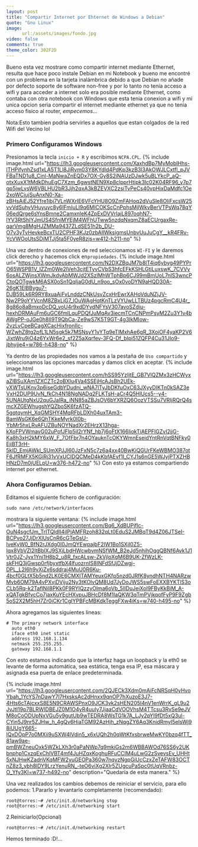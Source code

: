 ```yaml
---
layout: post
title: "Compartir Internet por Ehternet de Windows a Debian"
quote: "Gnu Linux"
image:
      url:/assets/images/fondo.jpg
video: false
comments: true
theme_color: 302F2D
---
```


Bueno esta vez mostrare como compartir internet mediante Ethernet, resulta que hace poco instale  Debian en mi Notebook y bueno  me encontré con un problema en la tarjeta inalámbrica debido a que Debian no añade por defecto soporte de software non-free y por lo tanto no tenía acceso a wifi y para acceder a internet solo era posible mediante Ethernet, como contaba con otra notebook con Windows que esta tenia conexion a wifi y mi unica opcion seria compartir el internet mediante ethernet ya que no tenia acceso fisico al router, _empecemos_...

Nota:Esto tambien podria servirles a aquellos que estan colgados de la red Wifi del Vecino lol

### Primero Configuramos Windows

Presionamos la tecla `inicio + R` y escribimos `NCPA.CPL`.
{% include image.html url="https://lh3.googleusercontent.com/XaxhdBp7MyMobIHhs-lTHPifynhZsd1xLA5T1Ll8JiRvm03Y8KYdId4PdKp3kzB3l3AkOWJLCxtfl_pJVFBaTND1u8_Cinl-MaNwaZnEQDx7OX-Gy8S2iNAUzDJwk5uBLYkcP_aQ-otxXuxX1tMdkDhuEgC7Xzm_6gwstNEN9Xp8clpprHtipk3Ic02K04RF96_y7p7gp5jwLvsW6VBLHU2bR3Jjh2qxA3kBZEVXC2zsiTvPeCs40vpHixDaMdfc1Oe2xoWCiujSuAnxN0-Xa-zBHsAiEJ52Yfre1ibj7VLnWXrIE6VFcYHU8O9ZmFAHoq2dVuSle8OliFxcsW25vvVdSuhyVHuyuyc8y6IFmIuLI9q6MICOKScCnPphsMjlWkvBerVTPsWq78qY06edQrge6sYnsBmne2CamxnleK4ZpExDVVrIajL897oqhN7-lYV3RtShIYJmUS4SfniMYEjM4WFhUTww5nzdqNxqmZ8aECUrgaxRe-qarVmg8MgHJZMMa9437ZLdSE51h2b_DU-O7v3yTvHevkeBcxTU2CPHF3KJz0zbAIlWksigmsUnbvUuJuCgY__kR4FRv-YcVWOoUtsSDiMTJj5ta5F0yeR8zjs=w412-h211-no" %}

Una vez dentro de conexiones de red seleccionamos `WI-FI` y le daremos click derecho y hacemos click en`propiedades`.
{% include image.html url="https://lh3.googleusercontent.com/N2DXZBqJM7b8lT4iq6ybyg49PYPrO65WSPB1V_IZZm0We2lVeh3cjtETyvCVbS3hfcEFkKSHLGtiLuxswK_7CVVy6osALZWjnsXWmJkdyAbMWJd2XSzlMhWTphBp6CJ99mBmUoL7nlS3wncPCtoQOTgwkM6ASX0oSn1QqIjaG0dU_n9oo_sOx0voDYN9aHQD30A-26gK1ElBBygu7-DJB59Lk6R9RY8xuaAiFvLnddzCNkUsvZcxHrEwrXAHoVduNZjJV-Nw2P9oYYVcnM8ZBxLjG7_lOuWAgHqtKnTLzVYUwLLTBUz4pgcRmC4U4r_8g86o8aBmxoDcDQ_voU4r9xdDYydNFYsV307avoSZdiu-hexhDRMAuFm6uGC6fmlLquPDQfJuMqAv3iecmTCnCNPmPsyM2Zu3Y1v4bAWgPP-oJGe0h8Il9T9QbCa-Ze9wS7K5T9GT-4g3IkMIow-2vzLyCpeBCagXCacHixfronIIc-WZwhZ8tg2pfL1LN5sgk5k7MSNsyY1vYTq9eTlMxhAe6gR_3XoiOF4yaKP2V6JixtWru9iO4z6YxWr6e2_sf2Z5aXqrfev-3FQ-Df_bIpi51ZQFP4Cu31JIo9-jbhyjje4=w786-h438-no" %}


Ya dentro de las propiedades nos vamos a la pestaña de `Uso compartido` y seleccionamos las opciones marcadas y damos click en aceptar.
{% include image.html url="https://lh3.googleusercontent.com/hSS95YzIjtE_GB7VlQZMx3zHCWyxaZlBSuXAm1ZXCZTc2oBXIu4Va4SSEjHcAJsBh2UEk-yXWTsUKnv3p6iseGdbYDudni_wNA7lTyJbDKfuOxC63JXyyDIKTn0kSAZ3eVxH2DUP9UvN_fkCh4N18NgNADq2FLKTsH-aCr4Q5HlUcs5--y4-5UNAUtgNxU2quGJaIRa_jNN85aZBJsOV6bYXRZQ6OozVTSSu7VRIjRQrQ4smcXZGEWhugshYQZboSK6fzATQ-5gqtqymH_XqGMSHY4MqRFbLDXh04uxTAm3-BamWsGK6e6QhTKkeMyrk0I0b-YbMr5hxLRvAFUZBuNOYNadXr2EHrzX13hga-kXoFPVWmavG02uPofJFlp5iI2rYNf_hb7j6oFtX166liokTiAEPFIGZvI2jjG-Ka8h3xH2kMY6xW_F_7OfFbr7n4OYauknTcOKYWmnEseidYntRnVqtBNFky0EjiBT3rH-5klD_EmjAWkl_SUmXPJJl60JzFxN5c7z6a4xx40BwKiQGUrFKeWBMO387otF6JfRMFX5KGiRj31vVxUCIDQCMeD4kKbfAEvf1I_CYJ1s6nGE5WJyjPTXZHBHNzD7m0jUELpU=w376-h472-no" %}
Con esto ya estamos compartiendo internet por ethernet.

### Ahora Configuramos Debian.

Editamos el siguiente fichero de configuración:

```
sudo nano /etc/network/interfaces
```

mostrara la siguiente ventana:
{% include image.html url="https://lh3.googleusercontent.com/Bq6_XdBUPjflc-OuN4sgcfJm_TrITQldlI4iIPjAMFRzoh832qLt0EduS2JMBqT9d4Z06JTSeI-BCPvo27JjDrXlUsCnR6cGTeGsU-IveKyW0_BfN2rJXdg0I0JmQYEwpajbF2IW1Bo1SXjI0Z5-Iqx8VbVZl2ltBblXJ9SXjLbdHWcwbvmNSfWM_B2eJd5nhihOqgQBNf6Avk1J1Vtr0JZ-Jyx1Yni1H8b2_u8R_fxcALsw-ZkVjloXgM6B9UK-ZfWzLK-skFHQ3jGwsp0rfjbyxtfbX4lfuozrnIS8INFdSfJjDZwgj-DPL_L2I6h9vXiZx6sddrai4MuU0R6Ku-4bcf0GLtX5b5nd2LK0E6CMXITAMYeuxGKfp5nzd0JRfK8yndhNTH4NARzwMvb6OM79A4vPXvjDViju2Ny3tKOlvQM8Ud7JyDoJWS5swFoEXXBYKTlS3oCLb5Rq-k2TaflNil8PKk0F9RYIQzzyOlma6oVb_5IIDuJeiXoI9FByKkBiM_A-xQATgkBfvcCo7jaxKuYEcHXvpuJBHcDf8M1laQKW3qTmPVjkqofFyP9F9Zgb5oS2X2M5hH7Zr0iCKr1CgIYPBFcMBKdkTeggFXw4iKs=w740-h495-no" %}

Ahora agregamos las siguientes lineas:

```
# The primary network interface
  auto eth0
  iface eth0 inet static
  address 192.168.1.134
  netmask 255.255.255.
  gateway 192.168.1.1
```
  
Con esto estamos indicando que la interfaz haga un loopback y la eth0 se levante de forma automática, sea estática, tenga esa IP, esa máscara y asignada esa puerta de enlace predeterminada.

{% include image.html url="https://lh3.googleusercontent.com/2QJECk3Xdm0mAiFcNRSqH0yHvoYbah_1YcYS7nDawY7l7HxsksAc2dHnxx9qnOP7hXuzoE3J7-4Hts6cTAjcxxS8E5N9CRAWSPnxO9JCK3vk2sHEN205I4nV1enWrrK_gL9u2JvJtI19p7BLRWIDBEJZ0M1O4yR4uuIy7JjaaCdVOOVhsM4TTcsu3RvSe9eJVM8oCoODUpNxVGu5y9gutUb9wTEDRA8WsTG1k7A_LJy2pYl9fDt5xQ3ul-CYin5J9nr5ZJHw_h_4gQv6HiaTGM92AzHjh_zNqgZY6Aq3KnidRmyI5eIsWj98iUUgY665-IQxDOpP7o0MXii9uSXW4IVdin5_x6xUQh2h0qWtKfxsbrweMwKY0bzq4fTT_81aw9ae-pmBWZneuOxk5WZkLXh3r0aPaNWp7q9mkiGs2m6WBBAWOd76SS6y2UKbnphp1CxzqExChIVBT4mf4JuHZqxKoghuRFuCCIM4uLwG2zSvevsEv_UHHt5xNJHwKZadnVKqMFW2yuGEOPa360w7nqyzNgpGiUcCzxZeTAFW83OCTnZ8z3_ybh8lDY9LrzYenuRN_-teO6viXg2XIr5ZUgcuPaSpc0tUqVRnbz-O_Yfy3KI=w737-h492-no" description="Quedaría de esta manera." %}

Una vez realizados los cambios debemos de reiniciar el servicio, para ello podemos:
1.Pararlo y levantarlo completamente (recomendado):

```
root@torres:~# /etc/init.d/networking stop
root@torres:~# /etc/init.d/networking start
```

2.Reiniciarlo(Opcional)

```
root@torres:~# /etc/init.d/networking restart
```


Hemos terminado :D!...
